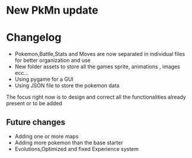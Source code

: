 # New PkMn update

<h1>Changelog</h1>
<ul>
    <li>Pokemon,Battle,Stats and Moves are now separated in individual files for better organization and use</li>    
    <li>New folder assets to store all the games sprite, animations , images ecc...</li>    
    <li> Using pygame for a GUI</li>    
    <li> Using JSON file to store the pokemon data</li>
</ul>
<p>The focus right now is to design and correct all the functionalities already present or to be added </p>
<h2>Future changes</h2>
<ul>
    <li>Adding one or more maps</li>    
    <li> Adding more pokemon than the base starter</li>    
    <li> Evolutions,Optimized and fixed Experience system</li>
</ul>
